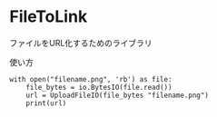 # FileToLink
ファイルをURL化するためのライブラリ

使い方<br>
```
with open("filename.png", 'rb') as file:
    file_bytes = io.BytesIO(file.read())
    url = UploadFileIO(file_bytes "filename.png")
    print(url)
```
